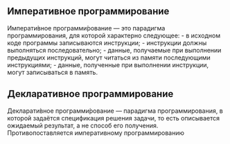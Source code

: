 
<h2>Императивное программирование</h2>
Императи́вное программи́рование — это парадигма программирования, для которой характерно следующее:
-   в исходном коде программы записываются инструкции;
-   инструкции должны выполняться последовательно;
-   данные, получаемые при выполнении предыдущих инструкций, могут читаться из памяти последующими инструкциями;
-   данные, полученные при выполнении инструкции, могут записываться в память.
<h2>Декларативное программирование</h2>
Декларати́вное программи́рование — парадигма программирования, в которой задаётся спецификация решения задачи, то есть описывается ожидаемый результат, а не способ его получения. Противопоставляется императивному программированию